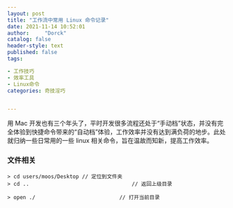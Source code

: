 ```yaml
---
layout: post
title: "工作流中常用 Linux 命令记录"
date: 2021-11-14 10:52:01
author:     "Dorck"
catalog: false
header-style: text
published: false
tags: 

- 工作技巧
- 效率工具
- Linux命令
categories: 奇技淫巧


---
```


用 Mac 开发也有三个年头了，平时开发很多流程还处于“手动档”状态，并没有完全体验到快捷命令带来的“自动档”体验，工作效率并没有达到满负荷的地步。此处就归纳一些日常用的一些 linux 相关命令，旨在温故而知新，提高工作效率。

### 文件相关

```
> cd users/moos/Desktop // 定位到文件夹
> cd ..									// 返回上级目录

> open ./ 							// 打开当前目录
```

